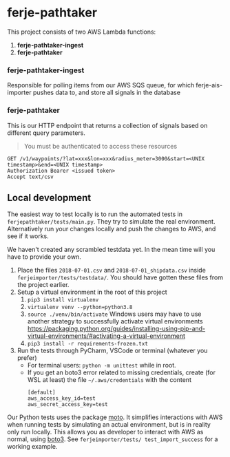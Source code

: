 ferje-pathtaker
===

This project consists of two AWS Lambda functions:

1. **ferje-pathtaker-ingest**
1. **ferje-pathtaker**

### ferje-pathtaker-ingest

Responsible for polling items from our AWS SQS queue, for which ferje-ais-importer pushes data to, 
and store all signals in the database

### ferje-pathtaker

This is our HTTP endpoint that returns a collection of signals based on different query parameters.

> You must be authenticated to access these resources

```http request
GET /v1/waypoints/?lat=xxx&lon=xxx&radius_meter=3000&start=<UNIX timestamp>&end=<UNIX timestamp>
Authorization Bearer <issued token>
Accept text/csv
```

## Local development

The easiest way to test locally is to run the automated tests in `ferjepathtaker/tests/main.py`. 
They try to simulate the real environment. Alternatively run your changes locally and push the changes to AWS, 
and see if it works.

We haven't created any scrambled testdata yet. In the mean time will you have to provide your own.

1. Place the files `2018-07-01.csv` and `2018-07-01_shipdata.csv` inside `ferjeimporter/tests/testdata/`.
   You should have gotten these files from the project earlier.
1. Setup a virtual environment in the root of this project
    1. `pip3 install virtualenv`
    1. `virtualenv venv --python=python3.8`
    1. `source ./venv/bin/activate`
       Windows users may have to use another strategy to successfully activate virtual environments 
       https://packaging.python.org/guides/installing-using-pip-and-virtual-environments/#activating-a-virtual-environment
    1. `pip3 install -r requirements-frozen.txt`
1. Run the tests through PyCharm, VSCode or terminal (whatever you prefer)
   * For terminal users: `python -m unittest` while in root.
   * If you get an boto3 error related to missing credentials, create (for WSL at least) the file `~/.aws/credentials` with the content
      ```
      [default]
      aws_access_key_id=test
      aws_secret_access_key=test
      ```

Our Python tests uses the package [moto](https://pypi.org/project/moto/). It simplifies interactions with AWS when running 
tests by simulating an actual environment, but is in reality only run locally. This allows you as developer to interact with AWS as normal, 
using [boto3](https://boto3.amazonaws.com/). See `ferjeimporter/tests/ test_import_success` for a working example. 